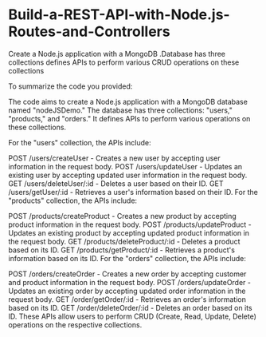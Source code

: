 # Build-a-REST-API-with-Node.js-Routes-and-Controllers
Create a Node.js application with a MongoDB .Database has three collections defines APIs to perform various CRUD operations on these collections

To summarize the code you provided:

The code aims to create a Node.js application with a MongoDB database named "nodeJSDemo." The database has three collections: "users," "products," and "orders." It defines APIs to perform various operations on these collections.

For the "users" collection, the APIs include:

POST /users/createUser - Creates a new user by accepting user information in the request body.
POST /users/updateUser - Updates an existing user by accepting updated user information in the request body.
GET /users/deleteUser/:id - Deletes a user based on their ID.
GET /users/getUser/:id - Retrieves a user's information based on their ID.
For the "products" collection, the APIs include:

POST /products/createProduct - Creates a new product by accepting product information in the request body.
POST /products/updateProduct - Updates an existing product by accepting updated product information in the request body.
GET /products/deleteProduct/:id - Deletes a product based on its ID.
GET /products/getProduct/:id - Retrieves a product's information based on its ID.
For the "orders" collection, the APIs include:

POST /orders/createOrder - Creates a new order by accepting customer and product information in the request body.
POST /orders/updateOrder - Updates an existing order by accepting updated order information in the request body.
GET /order/getOrder/:id - Retrieves an order's information based on its ID.
GET /order/deleteOrder/:id - Deletes an order based on its ID.
These APIs allow users to perform CRUD (Create, Read, Update, Delete) operations on the respective collections.
